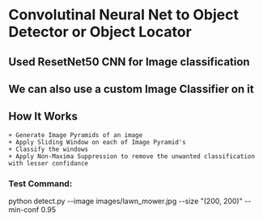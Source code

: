 # Convolutinal Neural Net to Object Detector or Object Locator


## Used ResetNet50 CNN for Image classification
## We can also use a custom Image Classifier on it


## How It Works
    + Generate Image Pyramids of an image
    + Apply Sliding Window on each of Image Pyramid's
    + Classify the windows
    + Apply Non-Maxima Suppression to remove the unwanted classification with lesser confidance


### Test Command:
python detect.py --image images/lawn_mower.jpg --size "(200, 200)" --min-conf 0.95